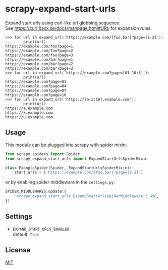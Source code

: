 scrapy-expand-start-urls
========================

Expand start urls using curl-like url globbing sequence.  
See https://curl.haxx.se/docs/manpage.html#URL for expansion rules.
```
>>> for url in expand_url('https://example.com/{foo,bar}?page=[1-3]'):
...     print(url)
https://example.com/foo?page=1
https://example.com/foo?page=2
https://example.com/foo?page=3
https://example.com/bar?page=1
https://example.com/bar?page=2
https://example.com/bar?page=3
>>> for url in expand_url('https://example.com?page=[01-10:3]'):
...     print(url)
https://example.com?page=01
https://example.com?page=04
https://example.com?page=07
https://example.com?page=10
>>> for url in expand_url('https://[a-z:10].example.com'):
...     print(url)
https://a.example.com
https://k.example.com
https://u.example.com
```

Usage
-----

This module can be plugged into scrapy with spider mixin:
```python
from scrapy.spiders import Spider
from scrapy_expand_start_urls import ExpandStartUrlsSpiderMixin

class ExampleSpider(Spider, ExpandStartUrlsSpiderMixin):
    start_urls = ['https://example.com/{foo,bar}?page=[1-3]']
```

or by enabling spider middleware in the `settings.py`:
```python
SPIDER_MIDDLEWARES.update({
    'scrapy_expand_start_urls.ExpandStartUrlsSpiderMiddleware': 490,
})
```

Settings
--------

* `EXPAND_START_URLS_ENABLED`\
   default: `True`

License
-------

[MIT](LICENSE.txt)
